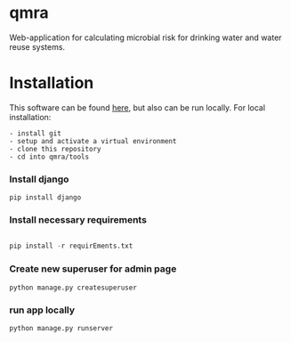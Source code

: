 # qmra
Web-application for calculating microbial risk for drinking water and water reuse systems.

# Installation
This software can be found [here]("https://www.qmra.org"), but also can be run locally. 
For local installation:

    - install git
    - setup and activate a virtual environment
    - clone this repository
    - cd into qmra/tools

### Install django

```
pip install django

```
### Install necessary requirements

```python

pip install -r requirEments.txt

```
### Create new superuser for admin page

```
python manage.py createsuperuser

```
### run app locally

```
python manage.py runserver

```


